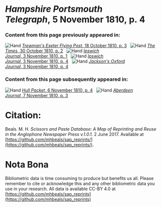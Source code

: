 # *Hampshire Portsmouth Telegraph*, 5 November 1810, p. 4  
  
### Content from this page previously appeared in:  
![Hand](http://scissorsandpaste.net/wp-content/uploads/2017/06/smallhandpointer.png) [*Trewman's Exeter Flying Post*, 18 October 1810, p. 3](https://mhbeals.github.io/sap_html/Trewman's-Exeter-Flying-Post/Trewman's-Exeter-Flying-Post-18-October-1810-p-3)  
![Hand](http://scissorsandpaste.net/wp-content/uploads/2017/06/smallhandpointer.png) [*The Times*, 30 October 1810, p. 2](https://mhbeals.github.io/sap_html/The-Times/The-Times-30-October-1810-p-2)  
![Hand](http://scissorsandpaste.net/wp-content/uploads/2017/06/smallhandpointer.png) [*Ipswich Journal*, 3 November 1810, p. 1](https://mhbeals.github.io/sap_html/Ipswich-Journal/Ipswich-Journal-3-November-1810-p-1)  
![Hand](http://scissorsandpaste.net/wp-content/uploads/2017/06/smallhandpointer.png) [*Ipswich Journal*, 3 November 1810, p. 4](https://mhbeals.github.io/sap_html/Ipswich-Journal/Ipswich-Journal-3-November-1810-p-4)  
![Hand](http://scissorsandpaste.net/wp-content/uploads/2017/06/smallhandpointer.png) [*Jackson's Oxford Journal*, 3 November 1810, p. 4](https://mhbeals.github.io/sap_html/Jackson's-Oxford-Journal/Jackson's-Oxford-Journal-3-November-1810-p-4)  
  
### Content from this page subsequently appeared in:  
![Hand](http://scissorsandpaste.net/wp-content/uploads/2017/06/smallhandpointer.png) [*Hull Packet*, 6 November 1810, p. 4](https://mhbeals.github.io/sap_html/Hull-Packet/Hull-Packet-6-November-1810-p-4)  
![Hand](http://scissorsandpaste.net/wp-content/uploads/2017/06/smallhandpointer.png) [*Aberdeen Journal*, 7 November 1810, p. 3](https://mhbeals.github.io/sap_html/Aberdeen-Journal/Aberdeen-Journal-7-November-1810-p-3)  


# Citation: 

Beals. M. H. *Scissors and Paste Database: A Map of Reprinting and Reuse in the Anglophone Newspaper Press v.1.0.1.* 2 June 2017. Available at [https://github.com/mhbeals/sap_reprints/](https://github.com/mhbeals/sap_reprints/). 

# Nota Bona

Bibliometric data is time consuming to produce but benefits us all. Please remember to cite or acknowledge this and any other bibliometric data you use in your research. All data is available CC-BY 4.0 at [https://github.com/mhbeals/sap_reprints](https://github.com/mhbeals/sap_reprints)